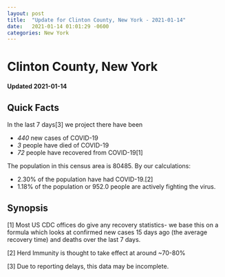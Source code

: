 ```yaml
---
layout: post
title:  "Update for Clinton County, New York - 2021-01-14"
date:   2021-01-14 01:01:29 -0600
categories: New York
---
```


# Clinton County, New York
#### Updated 2021-01-14

## Quick Facts

In the last 7 days[3] we project there have been
- *440* new cases of COVID-19
- *3* people have died of COVID-19
- *72* people have recovered from COVID-19[1]

The population in this census area is 80485. By our calculations:
- 2.30% of the population have had COVID-19.[2]
- 1.18% of the population or 952.0 people are actively fighting the virus.

## Synopsis




[1] Most US CDC offices do give any recovery statistics- we base this on a formula which looks at confirmed new cases
15 days ago (the average recovery time) and deaths over the last 7 days.

[2] Herd Immunity is thought to take effect at around ~70-80%

[3] Due to reporting delays, this data may be incomplete.
 
    